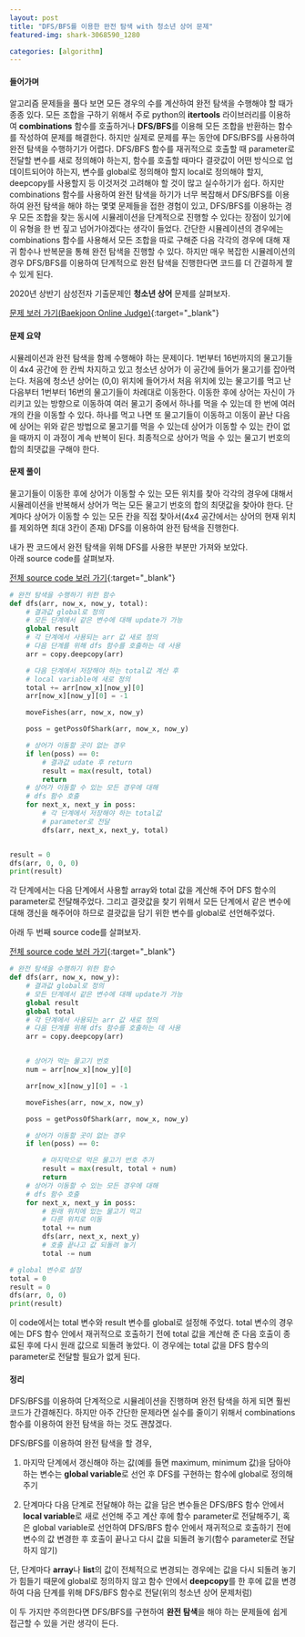 ```yaml
---
layout: post
title: "DFS/BFS를 이용한 완전 탐색 with 청소년 상어 문제"
featured-img: shark-3068590_1280

categories: [algorithm]
---
```


#### 들어가며

알고리즘 문제들을 풀다 보면 모든 경우의 수를 계산하여 완전 탐색을 수행해야 할 때가 종종 있다. 모든 조합을 구하기 위해서 주로 python의 **itertools** 라이브러리를 이용하여 **combinations** 함수를 호출하거나 **DFS/BFS**를 이용해 모든 조합을 반환하는 함수를 작성하여 문제를 해결한다. 하지만 실제로 문제를 푸는 동안에 DFS/BFS를 사용하여 완전 탐색을 수행하기가 어렵다. DFS/BFS 함수를 재귀적으로 호출할 때 parameter로 전달할 변수를 새로 정의해야 하는지, 함수를 호출할 때마다 결괏값이 어떤 방식으로 업데이트되어야 하는지, 변수를 global로 정의해야 할지 local로 정의해야 할지, deepcopy를 사용할지 등 이것저것 고려해야 할 것이 많고 실수하기가 쉽다.
하지만 combinations 함수를 사용하여 완전 탐색을 하기가 너무 복잡해서 DFS/BFS를 이용하여 완전 탐색을 해야 하는 몇몇 문제들을 접한 경험이 있고, DFS/BFS를 이용하는 경우 모든 조합을 찾는 동시에 시뮬레이션을 단계적으로 진행할 수 있다는 장점이 있기에 이 유형을 한 번 짚고 넘어가야겠다는 생각이 들었다. 간단한 시뮬레이션의 경우에는 combinations 함수를 사용해서 모든 조합을 따로 구해준 다음 각각의 경우에 대해 재귀 함수나 반복문을 통해 완전 탐색을 진행할 수 있다. 하지만 매우 복잡한 시뮬레이션의 경우 DFS/BFS를 이용하여 단계적으로 완전 탐색을 진행한다면 코드를 더 간결하게 짤 수 있게 된다.<br/>

2020년 상반기 삼성전자 기출문제인 **청소년 상어** 문제를 살펴보자.

[문제 보러 가기(Baekjoon Online Judge)](https://www.acmicpc.net/problem/19236){:target="\_blank"}

#### 문제 요약

시뮬레이션과 완전 탐색을 함께 수행해야 하는 문제이다. 1번부터 16번까지의 물고기들이 4x4 공간에 한 칸씩 차지하고 있고 청소년 상어가 이 공간에 들어가 물고기를 잡아먹는다. 처음에 청소년 상어는 (0,0) 위치에 들어가서 처음 위치에 있는 물고기를 먹고 난 다음부터 1번부터 16번의 물고기들이 차례대로 이동한다. 이동한 후에 상어는 자신이 가리키고 있는 방향으로 이동하여 여러 물고기 중에서 하나를 먹을 수 있는데 한 번에 여러 개의 칸을 이동할 수 있다. 하나를 먹고 나면 또 물고기들이 이동하고 이동이 끝난 다음에 상어는 위와 같은 방법으로 물고기를 먹을 수 있는데 상어가 이동할 수 있는 칸이 없을 때까지 이 과정이 계속 반복이 된다. 최종적으로 상어가 먹을 수 있는 물고기 번호의 합의 최댓값을 구해야 한다.<br/>

#### 문제 풀이

물고기들이 이동한 후에 상어가 이동할 수 있는 모든 위치를 찾아 각각의 경우에 대해서 시뮬레이션을 반복해서 상어가 먹는 모든 물고기 번호의 합의 최댓값을 찾아야 한다. 단계마다 상어가 이동할 수 있는 모든 칸을 직접 찾아서(4x4 공간에서는 상어의 현재 위치를 제외하면 최대 3칸이 존재) DFS를 이용하여 완전 탐색을 진행한다.<br/>

내가 짠 코드에서 완전 탐색을 위해 DFS를 사용한 부분만 가져와 보았다.  
아래 source code를 살펴보자.

[전체 source code 보러 가기](https://github.com/AEJIJEON/programming/blob/main/algorithm/%EC%B2%AD%EC%86%8C%EB%85%84%EC%83%81%EC%96%B4_1.py){:target="\_blank"}

```python
# 완전 탐색을 수행하기 위한 함수
def dfs(arr, now_x, now_y, total):
    # 결과값 global로 정의
    # 모든 단계에서 같은 변수에 대해 update가 가능
    global result
    # 각 단계에서 사용되는 arr 값 새로 정의
    # 다음 단계를 위해 dfs 함수를 호출하는 데 사용
    arr = copy.deepcopy(arr)

    # 다음 단계에서 저장해야 하는 total값 계산 후
    # local variable에 새로 정의
    total += arr[now_x][now_y][0]
    arr[now_x][now_y][0] = -1

    moveFishes(arr, now_x, now_y)

    poss = getPossOfShark(arr, now_x, now_y)

    # 상어가 이동할 곳이 없는 경우
    if len(poss) == 0:
        # 결과값 udate 후 return
        result = max(result, total)
        return
    # 상어가 이동할 수 있는 모든 경우에 대해
    # dfs 함수 호출
    for next_x, next_y in poss:
        # 각 단계에서 저장해야 하는 total값
        # parameter로 전달
        dfs(arr, next_x, next_y, total)


result = 0
dfs(arr, 0, 0, 0)
print(result)
```

각 단계에서는 다음 단계에서 사용할 array와 total 값을 계산해 주어 DFS 함수의 parameter로 전달해주었다. 그리고 결괏값을 찾기 위해서 모든 단계에서 같은 변수에 대해 갱신을 해주어야 하므로 결괏값을 담기 위한 변수를 global로 선언해주었다.

아래 두 번째 source code를 살펴보자.

[전체 source code 보러 가기](https://github.com/AEJIJEON/programming/blob/main/algorithm/%EC%B2%AD%EC%86%8C%EB%85%84%EC%83%81%EC%96%B4_1.py){:target="\_blank"}

```python
# 완전 탐색을 수행하기 위한 함수
def dfs(arr, now_x, now_y):
    # 결과값 global로 정의
    # 모든 단계에서 같은 변수에 대해 update가 가능
    global result
    global total
    # 각 단계에서 사용되는 arr 값 새로 정의
    # 다음 단계를 위해 dfs 함수를 호출하는 데 사용
    arr = copy.deepcopy(arr)


    # 상어가 먹는 물고기 번호
    num = arr[now_x][now_y][0]

    arr[now_x][now_y][0] = -1

    moveFishes(arr, now_x, now_y)

    poss = getPossOfShark(arr, now_x, now_y)

    # 상어가 이동할 곳이 없는 경우
    if len(poss) == 0:

        # 마지막으로 먹은 물고기 번호 추가
        result = max(result, total + num)
        return
    # 상어가 이동할 수 있는 모든 경우에 대해
    # dfs 함수 호출
    for next_x, next_y in poss:
        # 원래 위치에 있는 물고기 먹고
        # 다른 위치로 이동
        total += num
        dfs(arr, next_x, next_y)
        # 호출 끝나고 값 되돌려 놓기
        total -= num

# global 변수로 설정
total = 0
result = 0
dfs(arr, 0, 0)
print(result)
```

이 code에서는 total 변수와 result 변수를 global로 설정해 주었다. total 변수의 경우에는 DFS 함수 안에서 재귀적으로 호출하기 전에 total 값을 계산해 준 다음 호출이 종료된 후에 다시 원래 값으로 되돌려 놓았다. 이 경우에는 total 값을 DFS 함수의 parameter로 전달할 필요가 없게 된다.<br/>

#### 정리

DFS/BFS를 이용하여 단계적으로 시뮬레이션을 진행하며 완전 탐색을 하게 되면 훨씬 코드가 간결해진다. 하지만 아주 간단한 문제라면 실수를 줄이기 위해서 combinations 함수를 이용하여 완전 탐색을 하는 것도 괜찮겠다.

DFS/BFS를 이용하여 완전 탐색을 할 경우,

1. 마지막 단계에서 갱신해야 하는 값(예를 들면 maximum, minimum 값)을 담아야 하는 변수는 **global variable**로 선언 후 DFS를 구현하는 함수에 global로 정의해주기

2. 단계마다 다음 단계로 전달해야 하는 값을 담은 변수들은 DFS/BFS 함수 안에서 **local variable**로 새로 선언해 주고 계산 후에 함수 parameter로 전달해주기, 혹은 global variable로 선언하여 DFS/BFS 함수 안에서 재귀적으로 호출하기 전에 변수의 값 변경한 후 호출이 끝나고 다시 값을 되돌려 놓기(함수 parameter로 전달하지 않기)

단, 단계마다 **array**나 **list**의 값이 전체적으로 변경되는 경우에는 값을 다시 되돌려 놓기가 힘들기 때문에 global로 정의하지 않고 함수 안에서 **deepcopy**를 한 후에 값을 변경하여 다음 단계를 위해 DFS/BFS 함수로 전달(위의 청소년 상어 문제처럼)

이 두 가지만 주의한다면 DFS/BFS를 구현하여 **완전 탐색**을 해야 하는 문제들에 쉽게 접근할 수 있을 거란 생각이 든다.
